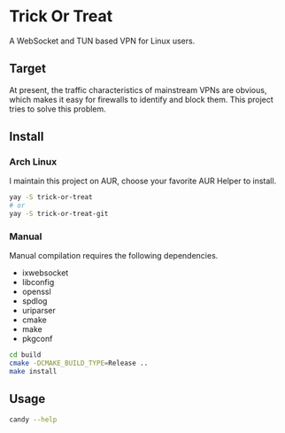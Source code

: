 # Trick Or Treat

A WebSocket and TUN based VPN for Linux users.

## Target

At present, the traffic characteristics of mainstream VPNs are obvious, which makes it easy for firewalls to identify and block them. This project tries to solve this problem.

## Install

### Arch Linux

I maintain this project on AUR, choose your favorite AUR Helper to install.

```bash
yay -S trick-or-treat
# or
yay -S trick-or-treat-git
```

### Manual

Manual compilation requires the following dependencies.

- ixwebsocket
- libconfig
- openssl
- spdlog
- uriparser
- cmake
- make
- pkgconf

```bash
cd build
cmake -DCMAKE_BUILD_TYPE=Release ..
make install
```

## Usage

```bash
candy --help
```
